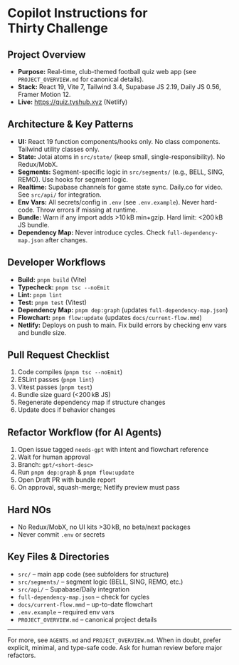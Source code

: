 # Copilot Instructions for Thirty Challenge

## Project Overview
- **Purpose:** Real-time, club-themed football quiz web app (see `PROJECT_OVERVIEW.md` for canonical details).
- **Stack:** React 19, Vite 7, Tailwind 3.4, Supabase JS 2.19, Daily JS 0.56, Framer Motion 12.
- **Live:** https://quiz.tyshub.xyz (Netlify)

## Architecture & Key Patterns
- **UI:** React 19 function components/hooks only. No class components. Tailwind utility classes only.
- **State:** Jotai atoms in `src/state/` (keep small, single-responsibility). No Redux/MobX.
- **Segments:** Segment-specific logic in `src/segments/` (e.g., BELL, SING, REMO). Use hooks for segment logic.
- **Realtime:** Supabase channels for game state sync. Daily.co for video. See `src/api/` for integration.
- **Env Vars:** All secrets/config in `.env` (see `.env.example`). Never hard-code. Throw errors if missing at runtime.
- **Bundle:** Warn if any import adds >10 kB min+gzip. Hard limit: <200 kB JS bundle.
- **Dependency Map:** Never introduce cycles. Check `full-dependency-map.json` after changes.

## Developer Workflows
- **Build:** `pnpm build` (Vite)
- **Typecheck:** `pnpm tsc --noEmit`
- **Lint:** `pnpm lint`
- **Test:** `pnpm test` (Vitest)
- **Dependency Map:** `pnpm dep:graph` (updates `full-dependency-map.json`)
- **Flowchart:** `pnpm flow:update` (updates `docs/current-flow.mmd`)
- **Netlify:** Deploys on push to main. Fix build errors by checking env vars and bundle size.

## Pull Request Checklist
1. Code compiles (`pnpm tsc --noEmit`)
2. ESLint passes (`pnpm lint`)
3. Vitest passes (`pnpm test`)
4. Bundle size guard (<200 kB JS)
5. Regenerate dependency map if structure changes
6. Update docs if behavior changes

## Refactor Workflow (for AI Agents)
1. Open issue tagged `needs-gpt` with intent and flowchart reference
2. Wait for human approval
3. Branch: `gpt/<short-desc>`
4. Run `pnpm dep:graph` & `pnpm flow:update`
5. Open Draft PR with bundle report
6. On approval, squash-merge; Netlify preview must pass

## Hard NOs
- No Redux/MobX, no UI kits >30 kB, no beta/next packages
- Never commit `.env` or secrets

## Key Files & Directories
- `src/` – main app code (see subfolders for structure)
- `src/segments/` – segment logic (BELL, SING, REMO, etc.)
- `src/api/` – Supabase/Daily integration
- `full-dependency-map.json` – check for cycles
- `docs/current-flow.mmd` – up-to-date flowchart
- `.env.example` – required env vars
- `PROJECT_OVERVIEW.md` – canonical project details

---
For more, see `AGENTS.md` and `PROJECT_OVERVIEW.md`. When in doubt, prefer explicit, minimal, and type-safe code. Ask for human review before major refactors.
